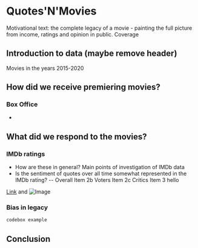 # Quotes'N'Movies

Motivational text: the complete legacy of a movie - painting the full picture from income, ratings and opinion in public.
Coverage

## Introduction to data (maybe remove header)

Movies in the years 2015-2020


## How did we receive premiering movies?

### Box Office

- 



## What did we respond to the movies?

### IMDb ratings

- How are these in general? Main points of investigation of IMDb data
- Is the sentiment of quotes over all time somewhat represented in the IMDb rating?
-- Overall
  Item 2b Voters
  Item 2c Critics
Item 3 hello
  

[Link](url) and ![Image](src)


### Bias in legacy

```markdown
codebox example
```


## Conclusion

